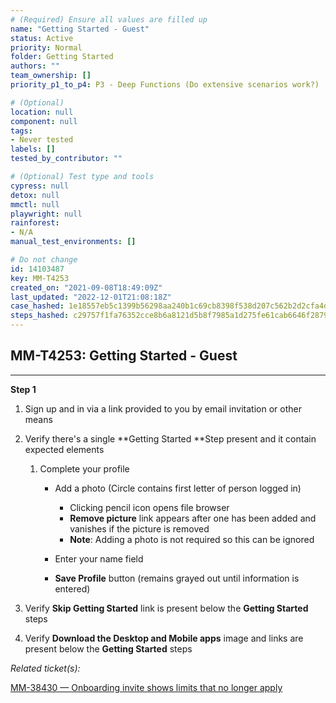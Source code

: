 ```yaml
---
# (Required) Ensure all values are filled up
name: "Getting Started - Guest"
status: Active
priority: Normal
folder: Getting Started
authors: ""
team_ownership: []
priority_p1_to_p4: P3 - Deep Functions (Do extensive scenarios work?)

# (Optional)
location: null
component: null
tags:
- Never tested
labels: []
tested_by_contributor: ""

# (Optional) Test type and tools
cypress: null
detox: null
mmctl: null
playwright: null
rainforest:
- N/A
manual_test_environments: []

# Do not change
id: 14103487
key: MM-T4253
created_on: "2021-09-08T18:49:09Z"
last_updated: "2022-12-01T21:08:18Z"
case_hashed: 1e18557eb5c1399b56298aa240b1c69cb8398f538d207c562b2d2cfa4df134382c8e9df68e8c6620541e47e662b68f29
steps_hashed: c29757f1fa76352cce8b6a8121d5b8f7985a1d275fe61cab6646f28793ab6127233ead0d82f585bf1f17bc9b6681287e
---
```


<!-- (Auto-generated) Based on frontmatter's "key" and "name" -->

## MM-T4253: Getting Started - Guest

---

**Step 1**

1. Sign up and in via a link provided to you by email invitation or other means

2. Verify there's a single \*\*Getting Started \*\*Step present and it contain expected elements

   1. Complete your profile

      - Add a photo (Circle contains first letter of person logged in)

        - Clicking pencil icon opens file browser
        - **Remove picture** link appears after one has been added and vanishes if the picture is removed
        - **Note**: Adding a photo is not required so this can be ignored

      - Enter your name field

      - **Save Profile** button (remains grayed out until information is entered)

3. Verify **Skip Getting Started** link is present below the **Getting Started** steps

4. Verify **Download the Desktop and Mobile apps** image and links are present below the **Getting Started** steps

_Related ticket(s):_

[MM-38430 — Onboarding invite shows limits that no longer apply](https://mattermost.atlassian.net/browse/MM-38430)

